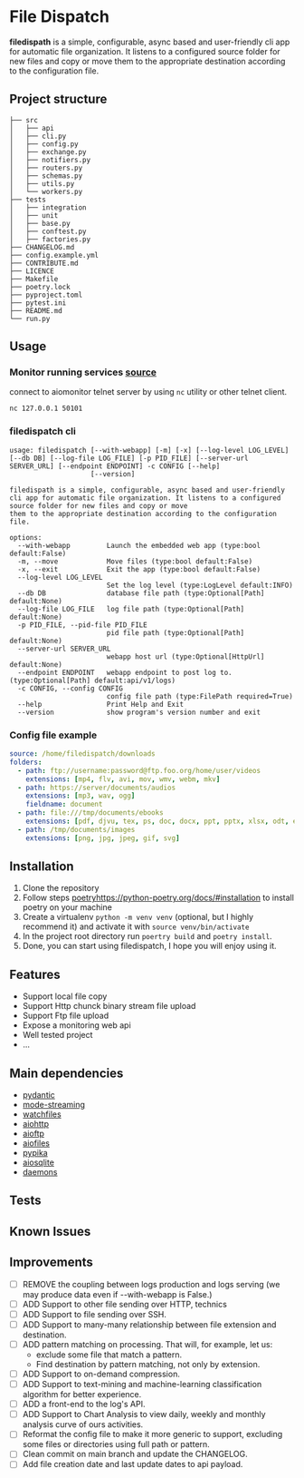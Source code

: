 # File Dispatch

**filedispath** is a simple, configurable, async based and user-friendly cli app
for automatic file organization. It listens to a configured source folder for
new files and copy or move them to the appropriate destination according to
the configuration file.


## Project structure

```
├── src
│   ├── api
│   ├── cli.py
│   ├── config.py
│   ├── exchange.py
│   ├── notifiers.py
│   ├── routers.py
│   ├── schemas.py
│   ├── utils.py
│   └── workers.py
├── tests
│   ├── integration
│   ├── unit
│   ├── base.py
│   ├── conftest.py
│   ├── factories.py
├── CHANGELOG.md
├── config.example.yml
├── CONTRIBUTE.md
├── LICENCE
├── Makefile
├── poetry.lock
├── pyproject.toml
├── pytest.ini
├── README.md
└── run.py
```

## Usage

### Monitor running services [source](https://pypi.org/project/aiomonitor-ng/)
connect to aiomonitor telnet server by using `nc` utility or other telnet client.
```shell
nc 127.0.0.1 50101
```

### filedispatch cli
```shell
usage: filedispatch [--with-webapp] [-m] [-x] [--log-level LOG_LEVEL] [--db DB] [--log-file LOG_FILE] [-p PID_FILE] [--server-url SERVER_URL] [--endpoint ENDPOINT] -c CONFIG [--help]
                    [--version]

filedispath is a simple, configurable, async based and user-friendly cli app for automatic file organization. It listens to a configured source folder for new files and copy or move
them to the appropriate destination according to the configuration file.

options:
  --with-webapp         Launch the embedded web app (type:bool default:False)
  -m, --move            Move files (type:bool default:False)
  -x, --exit            Exit the app (type:bool default:False)
  --log-level LOG_LEVEL
                        Set the log level (type:LogLevel default:INFO)
  --db DB               database file path (type:Optional[Path] default:None)
  --log-file LOG_FILE   log file path (type:Optional[Path] default:None)
  -p PID_FILE, --pid-file PID_FILE
                        pid file path (type:Optional[Path] default:None)
  --server-url SERVER_URL
                        webapp host url (type:Optional[HttpUrl] default:None)
  --endpoint ENDPOINT   webapp endpoint to post log to. (type:Optional[Path] default:api/v1/logs)
  -c CONFIG, --config CONFIG
                        config file path (type:FilePath required=True)
  --help                Print Help and Exit
  --version             show program's version number and exit
```

### Config file example

```yaml
source: /home/filedispatch/downloads
folders:
  - path: ftp://username:password@ftp.foo.org/home/user/videos
    extensions: [mp4, flv, avi, mov, wmv, webm, mkv]
  - path: https://server/documents/audios
    extensions: [mp3, wav, ogg]
    fieldname: document
  - path: file:///tmp/documents/ebooks
    extensions: [pdf, djvu, tex, ps, doc, docx, ppt, pptx, xlsx, odt, epub]
  - path: /tmp/documents/images
    extensions: [png, jpg, jpeg, gif, svg]
```

## Installation
1. Clone the repository
2. Follow steps [poetry]()https://python-poetry.org/docs/#installation to install poetry on your machine
3. Create a virtualenv `python -m venv venv` (optional, but I highly recommend it) and activate it with `source venv/bin/activate` 
4. In the project root directory run `poertry build` and `poetry install`.
5. Done, you can start using filedispatch, I hope you will enjoy using it.

## Features

+ Support local file copy 
+ Support Http chunck binary stream file upload
+ Support Ftp file upload 
+ Expose a monitoring web api
+ Well tested project
+ ...

## Main dependencies

+ [pydantic](https://pypi.org/project/pydantic/)
+ [mode-streaming](https://pypi.org/project/mode-streaming/)
+ [watchfiles](https://pypi.org/project/watchfiles/)
+ [aiohttp](https://docs.aiohttp.org/en/stable/)
+ [aioftp](https://pypi.org/project/aioftp/)
+ [aiofiles](https://pypi.org/project/aiofiles/)
+ [pypika](https://pypi.org/project/PyPika/)
+ [aiosqlite](https://pypi.org/project/aiosqlite3/)
+ [daemons](https://pypi.org/project/daemons/)

## Tests

## Known Issues

## Improvements
- [ ] REMOVE the coupling between logs production and logs serving (we may produce data even if --with-webapp is False.)
- [ ] ADD Support to other file sending over HTTP, technics
- [ ] ADD Support to file sending over SSH.
- [ ] ADD Support to many-many relationship between file extension and destination.
- [ ] ADD pattern matching on processing. That will, for example, let us:
    - exclude some file that match a pattern.
    - Find destination by pattern matching, not only by extension.
- [ ] ADD Support to on-demand compression.
- [ ] ADD Support to text-mining and machine-learning classification algorithm for better experience.
- [ ] ADD a front-end to the log's API.
- [ ] ADD Support to Chart Analysis to view daily, weekly and monthly analysis curve of ours activities.
- [ ] Reformat the config file to make it more generic to support, excluding some files or directories using full path or pattern.
- [ ] Clean commit on main branch and update the CHANGELOG.
- [ ] Add file creation date and last update dates to api payload.
